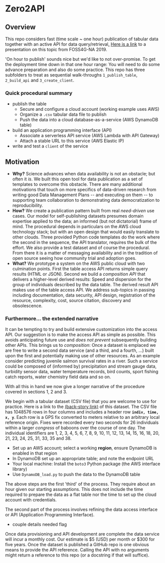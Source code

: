 # Zero2API

## Overview

This repo considers fast (time scale ~ one hour) publication of tabular data together with an active API 
for data query/retrieval[.](https://github.com/robfatland/ops) 
[Here is a link](https://docs.google.com/presentation/d/1LVCK0Szvvyhhgzuvk1U19P8XL9qaAKOuDXEJcYeAVTA/edit?usp=sharing)
to a presentation on this topic from FOSS4G-NA 2019.


'On hour to publish' sounds nice but we'd like to not over-promise. 
To get the deployment time down in that one hour range: You will need to do some advance preparation
and also do some practice. This repo has three subfolders to treat as sequential walk-throughs `1_publish_table`, 
`2_build_api` and `3_create_client`.


### Quick procedural summary

- publish the table
  - Secure and configure a cloud account (working example uses AWS)
  - Organize a `.csv` tabular data file to publish
  - Push the data into a cloud database-as-a-service (AWS DynamoDB table)
- build an application programming interface (API)
  - Associate a serverless API service (AWS Lambda with API Gateway)
  - Attach a stable URL to this service (AWS Elastic IP)
- write and test a `client` of the service


## Motivation


* **Why?** Science advances when data availability is not an obstacle; but often it *is*. We built this open tool 
for data publication as a set of templates to overcome this obstacle. There are many additional motivations that 
touch on more specifics of data-driven research from writing good Data Management Plans -- and executing on them --
to supporting team collaboration to demonstrating data democratization to reproducibility. 
* **How?** We create a publication pattern built from real *need-driven* use cases. 
Our model for self-publishing datasets presumes domain expertise applied to the data; an informed
(but not dictatorial) frame of mind. The procedural depends in particulars on the AWS cloud technology stack;
but with an open design that would easily translate to other clouds. Three provided Python code templates
do the work where the second in the sequence, the API translator, requires the bulk of the effort. 
We also provide a test dataset and of course the procedural. From there it is a matter of messaging
availability and in the tradition of open source seeing how community trial and adoption goes.
* **What?** We prototype a system on the AWS public cloud with two culmination points. First the 
table access API returns simple query results (HTML or JSON). Second we build a *composition API* that 
delivers a higher-level derived results: Speed and dispersion for the group of individuals described
by the data table. The derived result API makes use of the table access API. We address sub-topics 
in passing including documentation, data security, API design, registration of the resource, 
complexity, cost, source citation, discovery and obsolescence. 


### Furthermore... the extended narrative


It can be tempting to try and build extensive customization into the access API. Our suggestion is to
make the access API as simple as possible.  This avoids anticipating future use and *does not prevent*
subsequently building other APIs. This brings us to *composition*: Once a dataset is emplaced we are 
free to write a second data service (and a third, and a fourth, ...) built upon the first and potentially 
making use of other resources. As an example consider predicting juvenile salmon survival rates in a
river. Such a service could be composed of (informed by) precipitation and stream gauge data, turbidity 
sensor data, water temperature records, bird counts, sport fishing catch reports, water chemistry 
field data and so on.


With all this in hand we now give a longer narrative of the procedure covered in sections 1, 2 and 3.


We begin with a tabular dataset (CSV file) that you are welcome to use for practice.
Here is a link to the 
[(back-story link)](https://en.wikipedia.org/wiki/Amboseli_Baboon_Research_Project) of this dataset.
The CSV file has 1048576 rows in four columns and includes a header row **`indiv, time, x, y`**. 
Each row is a GPS fix converted to meters relative to an arbitrary local reference origin. Fixes were recorded
every two seconds for 26 individuals within a larger *congress* of baboons over the course of one day.
The individual identifiers are 1, 2, 3, 4, 5, 6, 7, 8, 9, 10, 11, 12, 13, 14, 15, 16, 18, 20, 
21, 23, 24, 25, 31, 33, 35 and 38.

- Set up an AWS account; select a working **region**, ensure DynamoDB is enabled in that region
- In DynamoDB set up an appropriate table; and note the endpoint URL
- Your local machine: Install the `boto3` Python package (the AWS interface library)
- Use `DynamoDB_load.py` to push the data to the DynamoDB table


The above steps are the first 'third' of the process. They require about an hour given our starting assumptions. 
This does not include the time required to prepare the data as a flat table nor the time to set up the cloud 
account with credentials. 

The second part of the process involves refining the data access interface or API (Application Programming Interface). 

- couple details needed flag


Once data provisioning and API development are complete the data service will incur a monthly cost. 
Our estimate is $5 (USD) per month or $300 for five years. Once the dataset is published a GitHub 
repo is one obvious means to provide the API reference. Calling the API with no arguments might 
return a reference to this repo (or a docstring if that will suffice). 
